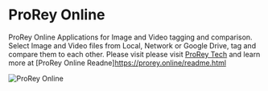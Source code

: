 # ProRey Online

ProRey Online Applications for Image and Video tagging and comparison. Select Image and Video files from Local, Network or Google Drive, tag and compare them to each other.
Please visit please visit [ProRey Tech](prorey.com) and learn more at [ProRey Online Readne]https://prorey.online/readme.html

![ProRey Online](https://prorey.online/images/demg.png)
